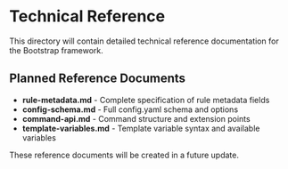 # Technical Reference

This directory will contain detailed technical reference documentation for the Bootstrap framework.

## Planned Reference Documents

- **rule-metadata.md** - Complete specification of rule metadata fields
- **config-schema.md** - Full config.yaml schema and options
- **command-api.md** - Command structure and extension points
- **template-variables.md** - Template variable syntax and available variables

These reference documents will be created in a future update.